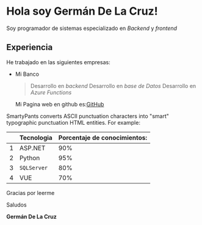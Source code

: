 # Hola soy Germán De La Cruz!
Soy programador de  sistemas  especializado en *Backend* y *frontend*


## Experiencia
He trabajado en las siguientes empresas:

- Mi Banco
	> Desarrollo en *backend*
	>Desarrollo en *base de Datos*
	>Desarrollo en *Azure Functions*
	
	Mi Pagina web en github es:[GitHub](delacruzger.github.io)
	
SmartyPants converts ASCII punctuation characters into "smart" typographic punctuation HTML entities. For example:

|                |Tecnologia                       |Porcentaje de conocimientos:                        |
|----------------|-------------------------------|-----------------------------|
|1|         ASP.NET   | 90%           | 
|2| Python          | 95%             |    
|3| `SQLServer`   | 80%               |
|4|VUE         | 70%

Gracias por leerme 

Saludos

**Germán De La Cruz**